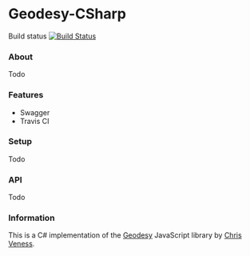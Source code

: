 # Geodesy-CSharp

Build status
[![Build Status](https://travis-ci.com/jwmxyz/Geodesy-CSharp.svg?token=yE1jQHJ1CjkJeVSaVSDa&branch=master)](https://travis-ci.com/jwmxyz/Geodesy-CSharp)

### About

Todo

### Features

- Swagger
- Travis CI

### Setup

Todo

### API

Todo

### Information

This is a C# implementation of the [Geodesy](https://github.com/chrisveness/geodesy) JavaScript library by [Chris Veness](https://github.com/chrisveness).



